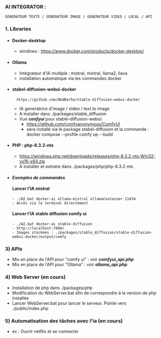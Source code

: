 ### AI INTEGRATOR :
    GENERATEUR TEXTE / GENERATEUR IMAGE / GENERATEUR VIDEO / LOCAL / API

### 1. Libraries
- #### Docker-desktop
  - windows : https://www.docker.com/products/docker-desktop/

- #### Ollama
  - Intégrateur d'IA multiple : mistral, mixtral, llama2, llava
  - installation automatique via les commandes docker

- #### stabel-diffusion-webui-docker
        https://github.com/AbdBarho/stable-diffusion-webui-docker
  - IA generatrice d'image / video / text to image
  - A installer dans ./packages/stable_diffusion
  - Vue ***confyui*** pour stable-diffusion-webui:
    - https://github.com/comfyanonymous/ComfyUI 
    - sera installé via le package stabel-diffusion et la commande : docker compose --profile comfy up --build

- #### PHP : php-8.3.2-nts
  - https://windows.php.net/downloads/releases/php-8.3.2-nts-Win32-vs16-x64.zip
  - A installer et extraire dans ./packages/php/php-8.3.2-nts

- #### ***Exemples de commandes***
    #### Lancer l'IA mistral
      - ./AI.bat docker-ai ollama-mistral ollamaContainer 11434
      - Accès via le terminal directement
    #### Lancer l'IA stable diffusion comfy ui
      - ./AI.bat docker-ai stable-diffusion
      - http://localhost:7860/
      - Images stockées : ./packages/stable_diffusion/stable-diffusion-webui-docker/output/comfy

### 3) APIs
   - Mis en place de l'API pour "comfy ui" : voir ***comfyui_api.php***  
   - Mis en place de l'API pour "Ollama" : voir ***ollama_api.php***  

### 4) Web Server (en cours)
   - Installation de php dans ./packages/php
   - Modification du WebServer.bat afin de correspondre à la version de php installée
   - Lancer WebServer.bat pour lancer le serveur. Pointe vers ./public/index.php

### 5) Automatisation des tâches avec l'ia (en cours)
   - ex : Ouvrir netflix et se connecter
